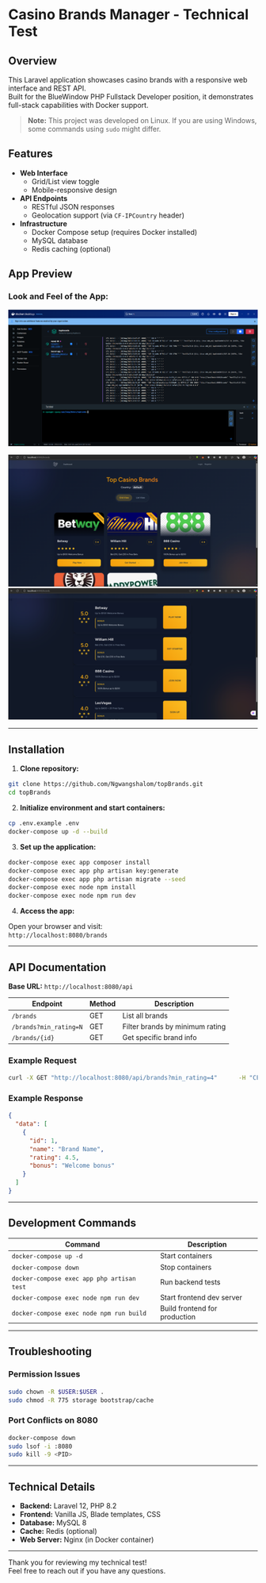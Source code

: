 # Casino Brands Manager - Technical Test

## Overview
This Laravel application showcases casino brands with a responsive web interface and REST API.  
Built for the BlueWindow PHP Fullstack Developer position, it demonstrates full-stack capabilities with Docker support.

> **Note:** This project was developed on Linux. If you are using Windows, some commands using `sudo` might differ.

## Features
- **Web Interface**
  - Grid/List view toggle
  - Mobile-responsive design
- **API Endpoints**
  - RESTful JSON responses
  - Geolocation support (via `CF-IPCountry` header)
- **Infrastructure**
  - Docker Compose setup (requires Docker installed)
  - MySQL database
  - Redis caching (optional)

## App Preview

### Look and Feel of the App:
![My Docker server running with ease](./screenshots/3.png)

![Grid Display](./screenshots/1.png)  
![List Display](./screenshots/2.png)

---

## Installation

1. **Clone repository:**

```bash
git clone https://github.com/Ngwangshalom/topBrands.git
cd topBrands
```

2. **Initialize environment and start containers:**

```bash
cp .env.example .env
docker-compose up -d --build
```

3. **Set up the application:**

```bash
docker-compose exec app composer install
docker-compose exec app php artisan key:generate
docker-compose exec app php artisan migrate --seed
docker-compose exec node npm install
docker-compose exec node npm run dev
```

4. **Access the app:**

Open your browser and visit:  
`http://localhost:8080/brands`

---

## API Documentation

**Base URL:** `http://localhost:8080/api`

| Endpoint              | Method | Description              |
|-----------------------|--------|--------------------------|
| `/brands`             | GET    | List all brands          |
| `/brands?min_rating=N`| GET    | Filter brands by minimum rating |
| `/brands/{id}`        | GET    | Get specific brand info  |

### Example Request

```bash
curl -X GET "http://localhost:8080/api/brands?min_rating=4"      -H "CF-IPCountry: US"      -H "Accept: application/json"
```

### Example Response

```json
{
  "data": [
    {
      "id": 1,
      "name": "Brand Name",
      "rating": 4.5,
      "bonus": "Welcome bonus"
    }
  ]
}
```

---

## Development Commands

| Command                                    | Description             |
|--------------------------------------------|------------------------|
| `docker-compose up -d`                      | Start containers       |
| `docker-compose down`                       | Stop containers        |
| `docker-compose exec app php artisan test` | Run backend tests      |
| `docker-compose exec node npm run dev`     | Start frontend dev server |
| `docker-compose exec node npm run build`   | Build frontend for production |

---

## Troubleshooting

### Permission Issues

```bash
sudo chown -R $USER:$USER .
sudo chmod -R 775 storage bootstrap/cache
```

### Port Conflicts on 8080

```bash
docker-compose down
sudo lsof -i :8080
sudo kill -9 <PID>
```

---

## Technical Details

- **Backend:** Laravel 12, PHP 8.2  
- **Frontend:** Vanilla JS, Blade templates, CSS  
- **Database:** MySQL 8  
- **Cache:** Redis (optional)  
- **Web Server:** Nginx (in Docker container)  

---

Thank you for reviewing my technical test!  
Feel free to reach out if you have any questions.
